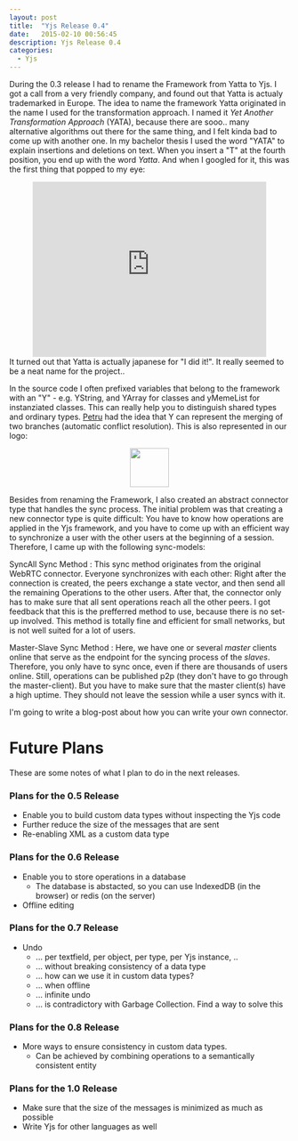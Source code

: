 ```yaml
---
layout: post
title:  "Yjs Release 0.4"
date:   2015-02-10 00:56:45
description: Yjs Release 0.4
categories:
  - Yjs
---
```


During the 0.3 release I had to rename the Framework from Yatta to Yjs. I got a call from a very friendly company, and found out that Yatta is actualy trademarked in Europe. The idea to name the framework Yatta originated in the name I used for the transformation approach. I named it *Yet Another Transformation Approach* (YATA), because there are sooo.. many alternative algorithms out there for the same thing, and I felt kinda bad to come up with another one. In my bachelor thesis I used the word "YATA" to explain insertions and deletions on text. When you insert a "T" at the fourth position, you end up with the word _Yatta_. And when I googled for it, this was the first thing that popped to my eye:

<div align="center">
<iframe width="420" height="315" src="https://www.youtube.com/embed/kL5DDSglM_s" frameborder="0" allowfullscreen></iframe>
</div>
It turned out that Yatta is actually japanese for "I did it!". It really seemed to be a neat name for the project..

In the source code I often prefixed variables that belong to the framework with an "Y" - e.g. YString, and YArray for classes and yMemeList for instanziated classes. This can really help you to distinguish shared types and ordinary types. [Petru](http://dbis.rwth-aachen.de/cms/staff/nicolaescu) had the idea that Y can represent the merging of two branches (automatic conflict resolution). This is also represented in our logo:

<div align="center">
<img style="height:5em;width:auto" src="{{ '/files/layout/yjs.svg' | prepend: site.baseurl | prepend: site.url }}" />
</div>

Besides from renaming the Framework, I also created an abstract connector type that handles the sync process. The initial problem was that creating a new connector type is quite difficult: You have to know how operations are applied in the Yjs framework, and you have to come up with an efficient way to synchronize a user with the other users at the beginning of a session. Therefore, I came up with the following sync-models:

SyncAll Sync Method
: This sync method originates from the original WebRTC connector. Everyone synchronizes with each other: Right after the connection is created, the peers exchange a state vector, and then send all the remaining Operations to the other users. After that, the connector only has to make sure that all sent operations reach all the other peers. I got feedback that this is the prefferred method to use, because there is no set-up involved. This method is totally fine and efficient for small networks, but is not well suited for a lot of users.

Master-Slave Sync Method
: Here, we have one or several *master* clients online that serve as the endpoint for the syncing process of the *slaves*. Therefore, you only have to sync once, even if there are thousands of users online. Still, operations can be published p2p (they don't have to go through the master-client). But you have to make sure that the master client(s) have a high uptime. They should not leave the session while a user syncs with it.


I'm going to write a blog-post about how you can write your own connector.


# Future Plans
These are some notes of what I plan to do in the next releases.

### Plans for the 0.5 Release
* Enable you to build custom data types without inspecting the Yjs code
* Further reduce the size of the messages that are sent
* Re-enabling XML as a custom data type

### Plans for the 0.6 Release
* Enable you to store operations in a database
  * The database is abstacted, so you can use IndexedDB (in the browser) or redis (on the server)
* Offline editing

### Plans for the 0.7 Release
* Undo
  * ... per textfield, per object, per type, per Yjs instance, ..
  * ... without breaking consistency of a data type
  * ... how can we use it in custom data types?
  * ... when offline
  * ... infinite undo
  * ... is contradictory with Garbage Collection. Find a way to solve this

### Plans for the 0.8 Release
* More ways to ensure consistency in custom data types.
  * Can be achieved by combining operations to a semantically consistent entity

### Plans for the 1.0 Release
* Make sure that the size of the messages is minimized as much as possible
* Write Yjs for other languages as well










